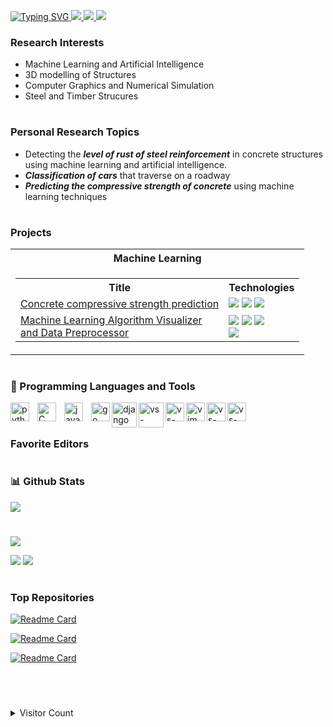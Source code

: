 <!-- </p> -->

<p align="left">
<a href="https://github.com/Pato546">
    <img src="https://readme-typing-svg.demolab.com?font=Georgia&size=18&duration=2000&pause=100&multiline=true&width=500&height=80&lines=Hi,+ I'm+Patrick;Researcher+%7C+Geotechnical+Engineer+%7C+Computer+Programmer;AI+%7C+Computer+Vision" alt="Typing SVG" />
</a>

<!-- <a href="https://gkos.tech">
    <img src="https://img.shields.io/badge/Website-gkos.tech-red?style=flat-square">
</a>   -->
<!-- <a href="https://gkos.tech/Resume.pdf">
    <img src="https://img.shields.io/badge/PDF-CV-red?style=flat-square&logo=adobe">
</a>   -->
<a href="https://www.linkedin.com/in/patrick-boateng-7a9a6b150/patrick-boateng/">
    <img src="https://img.shields.io/badge/-Linkedin-blue?style=flat-square&logo=linkedin">
</a>
<a href="mailto:boatengpato.pb@gmail.com">
    <img src="https://img.shields.io/badge/-Email-red?style=flat-square&logo=gmail&logoColor=white">
</a>
<!-- <a href='https://scholar.google.com/citations?user=b___QQ8AAAAJ&hl=en&authuser=1&oi=sra' target="_blank">
    <img alt='GoogleScholar' src='https://img.shields.io/badge/Scholar-100000?style=flat&logo=GoogleScholar&logoColor=white&&color=0181FF'>
</a> -->
<a href="https://pypi.org/user/Pato546/">
    <img src="https://img.shields.io/badge/PyPi-Pato546-blue?style=flat-square&logo=pypi&logoColor=white">
</a>

### Research Interests

- Machine Learning and Artificial Intelligence
- 3D modelling of Structures
- Computer Graphics and Numerical Simulation
- Steel and Timber Strucures

#

### Personal Research Topics

- Detecting the _**level of rust of steel reinforcement**_ in concrete structures using machine learning and artificial intelligence.
- _**Classification of cars**_ that traverse on a roadway
- _**Predicting the compressive strength of concrete**_ using machine learning techniques

#

### Projects

<table>
  <tr>
    <th>Machine Learning</th>
  </tr>
  <tr>
  <td>
    <table>
      <tr>
        <th>Title</th> 
        <th>Technologies</th>
      </tr>
      <tr>
        <td align="left"><a href="https://github.com/Pato546/strength-prediction">
        Concrete compressive strength prediction</a></td>
        <td><img src="https://img.shields.io/badge/Python-black?style=flat-square&logo=python"> <img src="https://img.shields.io/badge/PyTorch-black?style=flat-square&logo=pytorch"> <img src="https://img.shields.io/badge/Sklearn-black?style=flat-square&logo=scikit-learn"</td>
      </tr>
      <tr>
        <td> <a href="https://www.github.com/Pato546/machine-learning-visualization">Machine Learning Algorithm Visualizer <br> and Data Preprocessor </a></td>
        <td> <img src="https://img.shields.io/badge/Python-black?style=flat-square&logo=python"> <img src="https://img.shields.io/badge/wxPython-black?style=flat-square&logo=WxPython"> <img src="https://img.shields.io/badge/Numpy-black?style=flat-square&logo=numpy"> <br> <img src="https://img.shields.io/badge/Pandas-black?style=flat-square&logo=pandas"></td>
      </tr>
    </table>
  </td>
  </tr>
</table>

#

### 🧰 Programming Languages and Tools

<img align="left" alt="python" width=30 style="padding-right:10px" src="https://cdn.jsdelivr.net/gh/devicons/devicon/icons/python/python-original.svg" />
<img align="left" alt="C" width=30 style="padding-right:10px" src="https://cdn.jsdelivr.net/gh/devicons/devicon/icons/c/c-original.svg" />
<img align="left" alt="javascript" width=30 style="padding-right:10px" src="https://cdn.jsdelivr.net/gh/devicons/devicon/icons/javascript/javascript-original.svg" />
<img align="left" alt="go" width=30 src="https://cdn.jsdelivr.net/gh/devicons/devicon/icons/go/go-original-wordmark.svg" />
<img align="left" alt="django" width=40 src="https://cdn.jsdelivr.net/gh/devicons/devicon/icons/django/django-plain-wordmark.svg" />
<img align="left" alt="vs-code" width=40 src="https://cdn.jsdelivr.net/gh/devicons/devicon/icons/latex/latex-original.svg" />
<img align="left" alt="vs-code" width=30 src="https://cdn.jsdelivr.net/gh/devicons/devicon/icons/pytorch/pytorch-original.svg" />
<img align="left" alt="vim" width=30 src="https://cdn.jsdelivr.net/gh/devicons/devicon/icons/vim/vim-original.svg" />
<img align="left" alt="vs-code" width=30 src="https://cdn.jsdelivr.net/gh/devicons/devicon/icons/vscode/vscode-original.svg" />
<img align="left" alt="vs-code" width=30 src="https://cdn.jsdelivr.net/gh/devicons/devicon/icons/jupyter/jupyter-original.svg" />

<br />

#

### Favorite Editors

#

### 📊 Github Stats

<a href="https://github.com/Pato546">
    <img src="https://github-stats-alpha.vercel.app/api?username=Pato546&cc=22272e&tc=37BCF6&ic=fff&bc=0000">
</a>

#

![](http://github-profile-summary-cards.vercel.app/api/cards/profile-details?username=Pato546&theme=dracula)

![](http://github-profile-summary-cards.vercel.app/api/cards/repos-per-language?username=Pato546&theme=dracula)
![](http://github-profile-summary-cards.vercel.app/api/cards/most-commit-language?username=Pato546&theme=dracula)

#

### Top Repositories

[![Readme Card](https://github-readme-stats.vercel.app/api/pin/?username=Pato546&repo=machine-learning-visualization&theme=dracula)](https://github.com/Pato546/machine-learning-visualization)

[![Readme Card](https://github-readme-stats.vercel.app/api/pin/?username=Pato546&repo=data-structures&theme=dracula)](https://github.com/Pato546/data-structures)

[![Readme Card](https://github-readme-stats.vercel.app/api/pin/?username=Pato546&repo=algorithms&theme=dracula)](https://github.com/Pato546/algorithms)

<br />

#

<details>
<summary>Visitor Count</summary>
<br>
<p align="left"> 
  <img src="https://profile-counter.glitch.me/Pato546/count.svg" />
</p>
</details>

<!--
  Themes Available
  ================
  dark, radical, merko, gruvbox, tokyonight, onedark, cobalt, synthwave, highcontrast, dracula
-->
